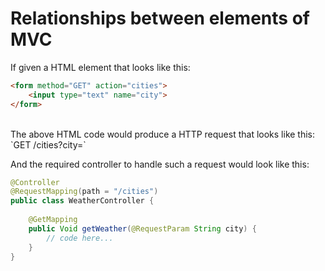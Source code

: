 # Relationships between elements of MVC

If given a HTML element that looks like this: </br>
```html
<form method="GET" action="cities">
    <input type="text" name="city">
</form>
``` 
</br>
The above HTML code would produce a HTTP request that looks like this: </br>
`GET /cities?city=<value>`
</br>

And the required controller to handle such a request would look like this: </br>
```java
@Controller
@RequestMapping(path = "/cities")
public class WeatherController {
    
    @GetMapping
    public Void getWeather(@RequestParam String city) {
        // code here...
    }
}
```


